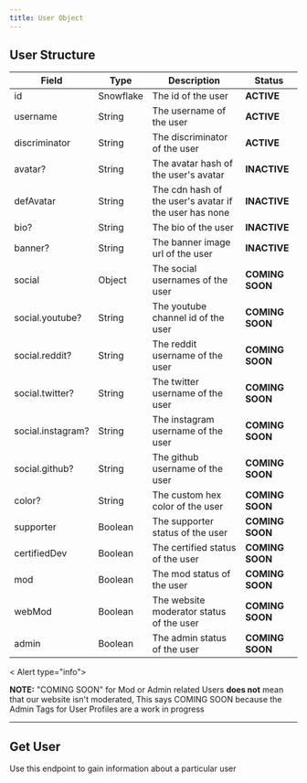 ```yaml
---
title: User Object
---
```


## User Structure
| Field	| Type | Description | Status
|--------------|----------|--------------|--------------|
id | Snowflake | The id of the user | **ACTIVE**
username | String |	The username of the user | **ACTIVE**
discriminator	| String	| The discriminator of the user | **ACTIVE**
avatar?	| String	| The avatar hash of the user's avatar | **INACTIVE**
defAvatar	| String	| The cdn hash of the user's avatar if the user has none | **INACTIVE**
bio?	| String	| The bio of the user | **INACTIVE**
banner?	| String	| The banner image url of the user | **INACTIVE**
social	| Object	| The social usernames of the user | **COMING SOON**
social.youtube?	| String	| The youtube channel id of the user | **COMING SOON**
social.reddit?	| String	| The reddit username of the user | **COMING SOON**
social.twitter? |	String	| The twitter username of the user | **COMING SOON**
social.instagram?	| String	| The instagram username of the user | **COMING SOON**
social.github?	| String	| The github username of the user | **COMING SOON**
color?	| String	| The custom hex color of the user | **COMING SOON**
supporter	| Boolean	| The supporter status of the user | **COMING SOON**
certifiedDev	| Boolean	| The certified status of the user | **COMING SOON**
mod	| Boolean	| The mod status of the user | **COMING SOON**
webMod	| Boolean	| The website moderator status of the user | **COMING SOON**
admin	| Boolean	| The admin status of the user | **COMING SOON**

< Alert type="info">

**NOTE:** "COMING SOON" for Mod or Admin related Users **does not** mean that our website isn't moderated, This says COMING SOON because the Admin Tags for User Profiles are a work in progress

</Alert>

---

## Get User
Use this endpoint to gain information about a particular user
<Route method="GET" path="/user/{user.id}" />

